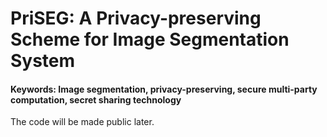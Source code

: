 # PriSEG: A Privacy-preserving Scheme for Image Segmentation System

#### Keywords: Image segmentation, privacy-preserving, secure multi-party computation, secret sharing technology

The code will be made public later.
